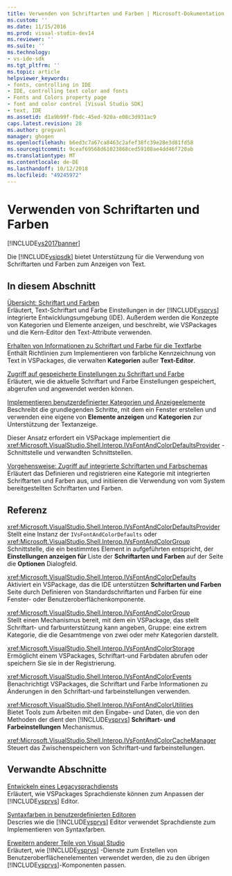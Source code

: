 ```yaml
---
title: Verwenden von Schriftarten und Farben | Microsoft-Dokumentation
ms.custom: ''
ms.date: 11/15/2016
ms.prod: visual-studio-dev14
ms.reviewer: ''
ms.suite: ''
ms.technology:
- vs-ide-sdk
ms.tgt_pltfrm: ''
ms.topic: article
helpviewer_keywords:
- fonts, controlling in IDE
- IDE, controlling text color and fonts
- Fonts and Colors property page
- font and color control [Visual Studio SDK]
- text, IDE
ms.assetid: d1a9b99f-fbdc-45ed-920a-e08c3d931ac9
caps.latest.revision: 28
ms.author: gregvanl
manager: ghogen
ms.openlocfilehash: b6ed3c7a67ca8463c2afef38fc39e28e3d81fd58
ms.sourcegitcommit: 9ceaf69568d61023868ced59108ae4dd46f720ab
ms.translationtype: MT
ms.contentlocale: de-DE
ms.lasthandoff: 10/12/2018
ms.locfileid: "49245972"
---
```

# <a name="using-fonts-and-colors"></a>Verwenden von Schriftarten und Farben
[!INCLUDE[vs2017banner](../includes/vs2017banner.md)]

Die [!INCLUDE[vsipsdk](../includes/vsipsdk-md.md)] bietet Unterstützung für die Verwendung von Schriftarten und Farben zum Anzeigen von Text.  
  
## <a name="in-this-section"></a>In diesem Abschnitt  
 [Übersicht: Schriftart und Farben](../extensibility/font-and-color-overview.md)  
 Erläutert, Text-Schriftart und Farbe Einstellungen in der [!INCLUDE[vsprvs](../includes/vsprvs-md.md)] integrierte Entwicklungsumgebung (IDE). Außerdem werden die Konzepte von Kategorien und Elemente anzeigen, und beschreibt, wie VSPackages und die Kern-Editor den Text-Attribute verwenden.  
  
 [Erhalten von Informationen zu Schriftart und Farbe für die Textfarbe](../extensibility/getting-font-and-color-information-for-text-colorization.md)  
 Enthält Richtlinien zum Implementieren von farbliche Kennzeichnung von Text in VSPackages, die verwalten **Kategorien** außer **Text-Editor**.  
  
 [Zugriff auf gespeicherte Einstellungen zu Schriftart und Farbe](../extensibility/accessing-stored-font-and-color-settings.md)  
 Erläutert, wie die aktuelle Schriftart und Farbe Einstellungen gespeichert, abgerufen und angewendet werden können.  
  
 [Implementieren benutzerdefinierter Kategorien und Anzeigeelemente](../extensibility/implementing-custom-categories-and-display-items.md)  
 Beschreibt die grundlegenden Schritte, mit dem ein Fenster erstellen und verwenden eine eigene von **Elemente anzeigen** und **Kategorien** zur Unterstützung der Textanzeige.  
  
 Dieser Ansatz erfordert ein VSPackage implementiert die <xref:Microsoft.VisualStudio.Shell.Interop.IVsFontAndColorDefaultsProvider> -Schnittstelle und verwandten Schnittstellen.  
  
 [Vorgehensweise: Zugriff auf integrierte Schriftarten und Farbschemas](../extensibility/how-to-access-the-built-in-fonts-and-color-scheme.md)  
 Erläutert das Definieren und registrieren eine Kategorie mit integrierten Schriftarten und Farben aus, und initiieren die Verwendung von vom System bereitgestellten Schriftarten und Farben.  
  
## <a name="reference"></a>Referenz  
 <xref:Microsoft.VisualStudio.Shell.Interop.IVsFontAndColorDefaultsProvider>  
 Stellt eine Instanz der `IVsFontAndColorDefaults` oder <xref:Microsoft.VisualStudio.Shell.Interop.IVsFontAndColorGroup> Schnittstelle, die ein bestimmtes Element in aufgeführten entspricht, der **Einstellungen anzeigen für** Liste der **Schriftarten und Farben** auf der Seite die **Optionen** Dialogfeld.  
  
 <xref:Microsoft.VisualStudio.Shell.Interop.IVsFontAndColorDefaults>  
 Aktiviert ein VSPackage, das die IDE unterstützen **Schriftarten und Farben** Seite durch Definieren von Standardschriftarten und Farben für eine Fenster- oder Benutzeroberflächenkomponente.  
  
 <xref:Microsoft.VisualStudio.Shell.Interop.IVsFontAndColorGroup>  
 Stellt einen Mechanismus bereit, mit dem ein VSPackage, das stellt Schriftart- und farbunterstützung kann angeben, Gruppe: eine extrem Kategorie, die die Gesamtmenge von zwei oder mehr Kategorien darstellt.  
  
 <xref:Microsoft.VisualStudio.Shell.Interop.IVsFontAndColorStorage>  
 Ermöglicht einem VSPackages, Schriftart-und Farbdaten abrufen oder speichern Sie sie in der Registrierung.  
  
 <xref:Microsoft.VisualStudio.Shell.Interop.IVsFontAndColorEvents>  
 Benachrichtigt VSPackages, die Schriftart und Farbe Informationen zu Änderungen in den Schriftart-und farbeinstellungen verwenden.  
  
 <xref:Microsoft.VisualStudio.Shell.Interop.IVsFontAndColorUtilities>  
 Bietet Tools zum Arbeiten mit den Eingabe- und Daten, die von den Methoden der dient den [!INCLUDE[vsprvs](../includes/vsprvs-md.md)] **Schriftart- und Farbeinstellungen** Mechanismus.  
  
 <xref:Microsoft.VisualStudio.Shell.Interop.IVsFontAndColorCacheManager>  
 Steuert das Zwischenspeichern von Schriftart-und farbeinstellungen.  
  
## <a name="related-sections"></a>Verwandte Abschnitte  
 [Entwickeln eines Legacysprachdiensts](../extensibility/internals/developing-a-legacy-language-service.md)  
 Erläutert, wie VSPackages Sprachdienste können zum Anpassen der [!INCLUDE[vsprvs](../includes/vsprvs-md.md)] Editor.  
  
 [Syntaxfarben in benutzerdefinierten Editoren](../extensibility/syntax-coloring-in-custom-editors.md)  
 Descries wie die [!INCLUDE[vsprvs](../includes/vsprvs-md.md)] Editor verwendet Sprachdienste zum Implementieren von Syntaxfarben.  
  
 [Erweitern anderer Teile von Visual Studio](../extensibility/extending-other-parts-of-visual-studio.md)  
 Erläutert, wie [!INCLUDE[vsprvs](../includes/vsprvs-md.md)] -Dienste zum Erstellen von Benutzeroberflächenelementen verwendet werden, die zu den übrigen [!INCLUDE[vsprvs](../includes/vsprvs-md.md)]-Komponenten passen.

